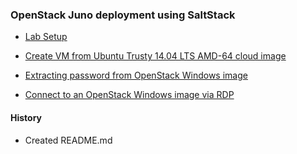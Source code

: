 
### OpenStack Juno deployment using SaltStack

- [Lab Setup](lab-setup.md#lab-setup)

- [Create VM from Ubuntu Trusty 14.04 LTS AMD-64 cloud image](#demo-tenant.md#create-vm-from-ubuntu-trusty-1404-lts-amd-64-cloud-image)
- [Extracting password from OpenStack Windows image](#demo-tenant.md#extracting-password-from-openstack-windows-image)
- [Connect to an OpenStack Windows image via RDP](#demo-tenant.md#connect-to-an-openstack-windows-image-via-rdp)



#### History
- Created README.md

